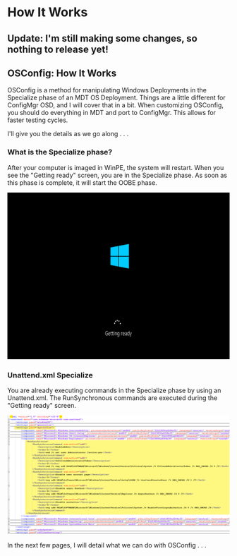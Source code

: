 # How It Works

## Update:  I'm still making some changes, so nothing to release yet!

## OSConfig: How It Works

OSConfig is a method for manipulating Windows Deployments in the Specialize phase of an MDT OS Deployment. Things are a little different for ConfigMgr OSD, and I will cover that in a bit. When customizing OSConfig, you should do everything in MDT and port to ConfigMgr. This allows for faster testing cycles.

I'll give you the details as we go along . . .

### What is the Specialize phase?

After your computer is imaged in WinPE, the system will restart. When you see the "Getting ready" screen, you are in the Specialize phase. As soon as this phase is complete, it will start the OOBE phase.

![](../.gitbook/assets/2018-05-24_23-14-40.png)

### Unattend.xml Specialize

You are already executing commands in the Specialize phase by using an Unattend.xml. The RunSynchronous commands are executed during the "Getting ready" screen.

![](../.gitbook/assets/2018-05-24_23-13-22.png)

In the next few pages, I will detail what we can do with OSConfig . . .


